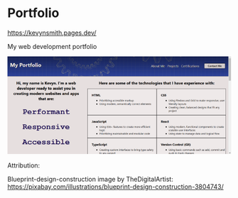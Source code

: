 # Portfolio

https://kevynsmith.pages.dev/

My web development portfolio

![A header with a blueprint pattern above an intro section and a table of tech skills](/Assets/Images/screenshots/portfolio-screenshot.png)

Attribution:

Blueprint-design-construction image by TheDigitalArtist: https://pixabay.com/illustrations/blueprint-design-construction-3804743/
